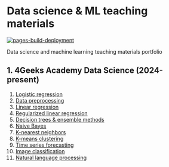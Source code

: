 # Data science & ML teaching materials

[![pages-build-deployment](https://github.com/gperdrizet/datascience-ML-teaching/actions/workflows/pages/pages-build-deployment/badge.svg)](https://github.com/gperdrizet/datascience-ML-teaching/actions/workflows/pages/pages-build-deployment)

Data science and machine learning teaching materials portfolio

## 1. 4Geeks Academy Data Science (2024-present)

1. [Logistic regression](https://github.com/gperdrizet/logistic-regression)
2. [Data preprocessing](https://github.com/gperdrizet/data-preprocessing)
3. [Linear regression](https://github.com/gperdrizet/linear-regression)
4. [Regularized linear regression](https://github.com/gperdrizet/regularized-linear-regression)
5. [Decision trees & ensemble methods](https://github.com/gperdrizet/decisiontrees-ensemble-methods)
6. [Naive Bayes](https://github.com/gperdrizet/naive-bayes)
7. [K-nearest neighbors](https://github.com/gperdrizet/k-nearest-neighbors)
8. [K-means clustering](https://github.com/gperdrizet/k-means)
9. [Time series forecasting](https://github.com/gperdrizet/time-series)
10. [Image classification](https://github.com/gperdrizet/image-classification)
11. [Natural language processing](https://github.com/gperdrizet/natural-language-processing)